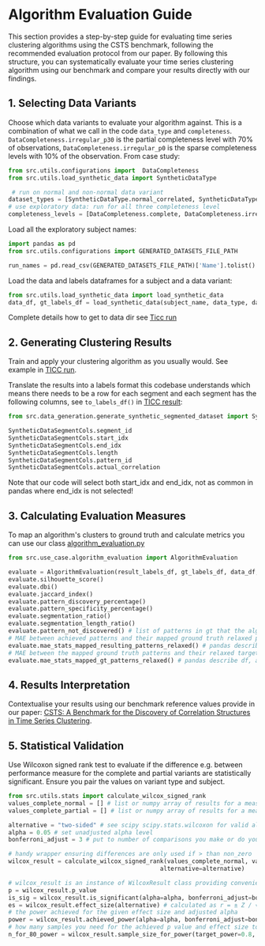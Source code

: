 # Algorithm Evaluation Guide

This section provides a step-by-step guide for evaluating time series clustering algorithms using the CSTS benchmark, 
following the recommended evaluation protocol from our paper. By following this structure, you can systematically 
evaluate your time series clustering algorithm using our benchmark and compare your results directly with our findings.

## 1. Selecting Data Variants

Choose which data variants to evaluate your algorithm against. This is a combination of what we call in the code
`data_type` and `completeness`. `DataCompleteness.irregular_p30` is the partial completeness level with 70% of observations, 
`DataCompleteness.irregular_p0` is the sparse completeness levels with 10% of the observation. From case study:
```python
from src.utils.configurations import  DataCompleteness
from src.utils.load_synthetic_data import SyntheticDataType

 # run on normal and non-normal data variant
dataset_types = [SyntheticDataType.normal_correlated, SyntheticDataType.non_normal_correlated]
# use exploratory data: run for all three completeness level
completeness_levels = [DataCompleteness.complete, DataCompleteness.irregular_p30, DataCompleteness.irregular_p90]
```

Load all the exploratory subject names:
```python
import pandas as pd
from src.utils.configurations import GENERATED_DATASETS_FILE_PATH

run_names = pd.read_csv(GENERATED_DATASETS_FILE_PATH)['Name'].tolist()
```

Load the data and labels dataframes for a subject and a data variant:
```python
from src.utils.load_synthetic_data import load_synthetic_data
data_df, gt_labels_df = load_synthetic_data(subject_name, data_type, data_dir)
```

Complete details how to get to data dir see [Ticc run](https://github.com/isabelladegen/corrclust-validation/blob/main/src/use_case/wandb_run_ticc.py)

## 2. Generating Clustering Results

Train and apply your clustering algorithm as you usually would. See example in [TICC run](https://github.com/isabelladegen/corrclust-validation/blob/main/src/use_case/wandb_run_ticc.py).

Translate the results into a labels format this codebase understands which means there needs to be a row
for each segment and each segment has the following columns, see `to_labels_df()` in [TICC result](https://github.com/isabelladegen/corrclust-validation/blob/main/src/use_case/ticc_result.py):
```python
from src.data_generation.generate_synthetic_segmented_dataset import SyntheticDataSegmentCols

SyntheticDataSegmentCols.segment_id
SyntheticDataSegmentCols.start_idx
SyntheticDataSegmentCols.end_idx
SyntheticDataSegmentCols.length
SyntheticDataSegmentCols.pattern_id
SyntheticDataSegmentCols.actual_correlation
```
Note that our code will select both start_idx and end_idx, not as common in pandas where end_idx is not selected!

## 3. Calculating Evaluation Measures

To map an algorithm's clusters to ground truth and calculate metrics you can use our class [algorithm_evaluation.py](https://github.com/isabelladegen/corrclust-validation/blob/main/src/use_case/algorithm_evaluation.py)
```python
from src.use_case.algorithm_evaluation import AlgorithmEvaluation

evaluate = AlgorithmEvaluation(result_labels_df, gt_labels_df, data_df, subject_name, data_dir, data_type)
evaluate.silhouette_score()
evaluate.dbi()
evaluate.jaccard_index()
evaluate.pattern_discovery_percentage()
evaluate.pattern_specificity_percentage()
evaluate.segmentation_ratio()
evaluate.segmentation_length_ratio()
evaluate.pattern_not_discovered() # list of patterns in gt that the algorithm missed
# MAE between achieved patterns and their mapped ground truth relaxed pattern
evaluate.mae_stats_mapped_resulting_patterns_relaxed() # pandas describe df, access values using e.g. ['mean']
# MAE between the mapped ground truth patterns and their relaxed target pattern, for reference
evaluate.mae_stats_mapped_gt_patterns_relaxed() # pandas describe df, access values using e.g. ['mean']
```

## 4. Results Interpretation

Contextualise your results using our benchmark reference values provide in our paper: [CSTS: A Benchmark for the Discovery of Correlation Structures in Time Series Clustering](https://arxiv.org/html/2505.14596v1).


## 5. Statistical Validation

Use Wilcoxon signed rank test to evaluate if the difference e.g. between performance measure for the complete and partial
variants are statistically significant. Ensure you pair the values on variant type and subject.
```python
from src.utils.stats import calculate_wilcox_signed_rank
values_complete_normal = [] # list or numpy array of results for a measure for the complete normal data variant
values_complete_partial = [] # list or numpy array of results for a measure for the partial normal data variant

alternative = "two-sided" # see scipy scipy.stats.wilcoxon for valid alternatives
alpha = 0.05 # set unadjusted alpha level
bonferroni_adjust = 3 # put to number of comparisons you make or do your own multiplicity adjustment

# handy wrapper ensuring differences are only used if > than non_zero
wilcox_result = calculate_wilcox_signed_rank(values_complete_normal, values_complete_partial, non_zero=1e-8, 
                                           alternative=alternative)

# wilcox_result is an instance of WilcoxResult class providing convenience functions
p = wilcox_result.p_value 
is_sig = wilcox_result.is_significant(alpha=alpha, bonferroni_adjust=bonferroni_adjust)
es = wilcox_result.effect_size(alternative) # calculated as r = ± Z / √N, N are the none zero pairs
# the power achieved for the given effect size and adjusted alpha
power = wilcox_result.achieved_power(alpha=alpha, bonferroni_adjust=bonferroni_adjust, alternative=alternative)
# how many samples you need for the achieved p value and effect size to reach a power of 80%
n_for_80_power = wilcox_result.sample_size_for_power(target_power=0.8, alpha=alpha, bonferroni_adjust=bonferroni_adjust)
```
